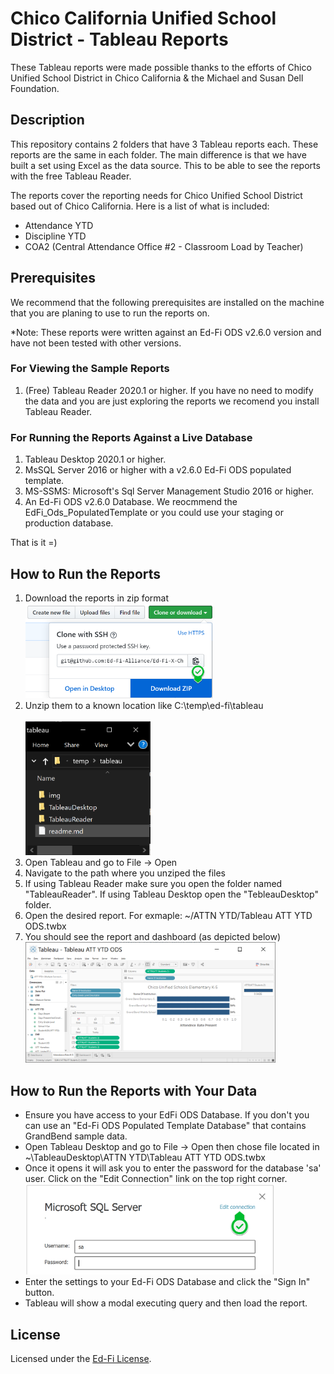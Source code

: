﻿Chico California Unified School District - Tableau Reports
============

These Tableau reports were made possible thanks to the efforts of Chico Unified School District in Chico California & the Michael and Susan Dell Foundation.

Description
------------
This repository contains 2 folders that have 3 Tableau reports each. These reports are the same in each folder. The main difference is that we have built a set using Excel as the data source. This to be able to see the reports with the free Tableau Reader.

The reports cover the reporting needs for Chico Unified School District based out of Chico California. 
Here is a list of what is included:
* Attendance YTD
* Discipline YTD
* COA2 (Central Attendance Office #2 - Classroom Load by Teacher)

Prerequisites
------------
We recommend that the following prerequisites are installed on the machine that you are planing to use to run the reports on.

*Note: These reports were written against an Ed-Fi ODS v2.6.0 version and have not been tested with other versions.

### For Viewing the Sample Reports
1. (Free) Tableau Reader 2020.1 or higher. If you have no need to modify the data and you are just exploring the reports we recomend you install Tableau Reader.

### For Running the Reports Against a Live Database
1. Tableau Desktop 2020.1 or higher.
2. MsSQL Server 2016 or higher with a v2.6.0 Ed-Fi ODS populated template. 
3. MS-SSMS: Microsoft's Sql Server Management Studio 2016 or higher.
4. An Ed-Fi ODS v2.6.0 Database. We reocmmend the EdFi_Ods_PopulatedTemplate or you could use your staging or production database.

That is it =)


How to Run the Reports
------------

1. Download the reports in zip format 
<br/><img src="img/download.png" width="300" />
2. Unzip them to a known location like C:\temp\ed-fi\tableau\
<br/><img src="img/unzip.png"  width="200" />
3. Open Tableau and go to File -&gt; Open
4. Navigate to the path where you unziped the files
5. If using Tableau Reader make sure you open the folder named "TableauReader". If using Tableau Desktop open the "TebleauDesktop" folder.
6. Open the desired report. For exmaple: ~/ATTN YTD/Tableau ATT YTD ODS.twbx
7. You should see the report and dashboard (as depicted below)
<br/><img src="img/tableauattnytd.png" width="400" />


How to Run the Reports with Your Data
------------
* Ensure you have access to your EdFi ODS Database. If you don't you can use an "Ed-Fi ODS Populated Template Database" that contains GrandBend sample data.
* Open Tableau Desktop and go to File -&gt; Open then chose file located in ~\TableauDesktop\ATTN YTD\Tableau ATT YTD ODS.twbx
* Once it opens it will ask you to enter the password for the database 'sa' user. Click on the "Edit Connection" link on the top right corner.
<br/><img src="img/tableauopen1.png" width="400" />
* Enter the settings to your Ed-Fi ODS Database and click the "Sign In" button.
* Tableau will show a modal executing query and then load the report.


## License

Licensed under the [Ed-Fi
License](https://www.ed-fi.org/getting-started/license-ed-fi-technology/).